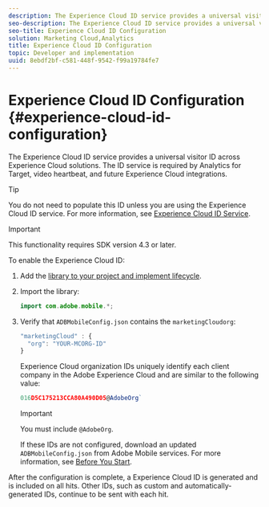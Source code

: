 ```yaml
---
description: The Experience Cloud ID service provides a universal visitor ID across Experience Cloud solutions. The ID service is required by Analytics for Target, video heartbeat, and future Experience Cloud integrations.
seo-description: The Experience Cloud ID service provides a universal visitor ID across Experience Cloud solutions. The ID service is required by Analytics for Target, video heartbeat, and future Experience Cloud integrations.
seo-title: Experience Cloud ID Configuration
solution: Marketing Cloud,Analytics
title: Experience Cloud ID Configuration
topic: Developer and implementation
uuid: 8ebdf2bf-c581-448f-9542-f99a19784fe7
---
```


# Experience Cloud ID Configuration {#experience-cloud-id-configuration}

The Experience Cloud ID service provides a universal visitor ID across Experience Cloud solutions. The ID service is required by Analytics for Target, video heartbeat, and future Experience Cloud integrations.

>[!TIP]
>
>You do not need to populate this ID unless you are using the Experience Cloud ID service. For more information, see [Experience Cloud ID Service](https://marketing.adobe.com/resources/help/en_US/mcvid/).

>[!IMPORTANT]
>
>This functionality requires SDK version 4.3 or later.

To enable the Experience Cloud ID:

1. Add the [library to your project and implement lifecycle](/help/android/getting-started/dev-qs.md). 
1. Import the library: 

   ```java
   import com.adobe.mobile.*;
   ```

1. Verify that `ADBMobileConfig.json` contains the `marketingCloudorg`: 

   ```js
   "marketingCloud" : { 
     "org": "YOUR-MCORG-ID" 
   }
   ```

   Experience Cloud organization IDs uniquely identify each client company in the Adobe Experience Cloud and are similar to the following value:  

   ```js
   016D5C175213CCA80A490D05@AdobeOrg`
   ```

   >[!IMPORTANT]
   >
   >You must include `@AdobeOrg`.

   If these IDs are not configured, download an updated `ADBMobileConfig.json` from Adobe Mobile services. For more information, see [Before You Start](/help/android/getting-started/requirements.md).

After the configuration is complete, a Experience Cloud ID is generated and is included on all hits. Other IDs, such as custom and automatically-generated IDs, continue to be sent with each hit. 

